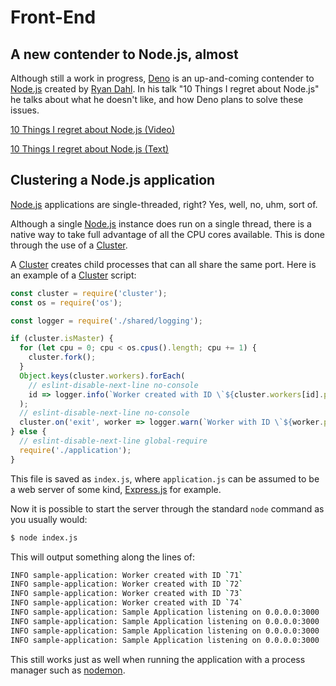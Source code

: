 # Front-End

## A new contender to Node.js, almost

Although still a work in progress, [Deno](https://github.com/denoland/deno) is an up-and-coming
contender to [Node.js](https://nodejs.org/en/) created by
[Ryan Dahl](https://en.wikipedia.org/wiki/Ryan_Dahl). In his talk "10 Things I regret about Node.js"
he talks about what he doesn't like, and how Deno plans to solve these issues.

[10 Things I regret about Node.js (Video)](https://www.youtube.com/watch?v=M3BM9TB-8yA)

[10 Things I regret about Node.js (Text)](https://medium.com/@imior/10-things-i-regret-about-node-js-ryan-dahl-2ba71ff6b4dc)

## Clustering a Node.js application

[Node.js](https://nodejs.org/en/) applications are single-threaded, right? Yes, well, no, uhm,
sort of.

Although a single [Node.js](https://nodejs.org/en/) instance does run on a single thread, there is
a native way to take full advantage of all the CPU cores available. This is done through the use of
a [Cluster](https://nodejs.org/api/cluster.html).

A [Cluster](https://nodejs.org/api/cluster.html) creates child processes that can all share the
same port. Here is an example of a [Cluster](https://nodejs.org/api/cluster.html) script:

```js
const cluster = require('cluster');
const os = require('os');

const logger = require('./shared/logging');

if (cluster.isMaster) {
  for (let cpu = 0; cpu < os.cpus().length; cpu += 1) {
    cluster.fork();
  }
  Object.keys(cluster.workers).forEach(
    // eslint-disable-next-line no-console
    id => logger.info(`Worker created with ID \`${cluster.workers[id].process.pid}\``),
  );
  // eslint-disable-next-line no-console
  cluster.on('exit', worker => logger.warn(`Worker with ID \`${worker.process.pid}\` died`));
} else {
  // eslint-disable-next-line global-require
  require('./application');
}
```

This file is saved as `index.js`, where `application.js` can be assumed to be a web server of some
kind, [Express.js](https://expressjs.com/) for example.

Now it is possible to start the server through the standard `node` command as you usually would:

```sh
$ node index.js
```

This will output something along the lines of:

```sh
INFO sample-application: Worker created with ID `71`
INFO sample-application: Worker created with ID `72`
INFO sample-application: Worker created with ID `73`
INFO sample-application: Worker created with ID `74`
INFO sample-application: Sample Application listening on 0.0.0.0:3000
INFO sample-application: Sample Application listening on 0.0.0.0:3000
INFO sample-application: Sample Application listening on 0.0.0.0:3000
INFO sample-application: Sample Application listening on 0.0.0.0:3000
```

This still works just as well when running the application with a process manager such as
[nodemon](https://nodemon.io/).
